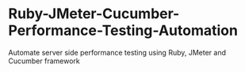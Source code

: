 # Ruby-JMeter-Cucumber-Performance-Testing-Automation
Automate server side performance testing using Ruby, JMeter and Cucumber framework
